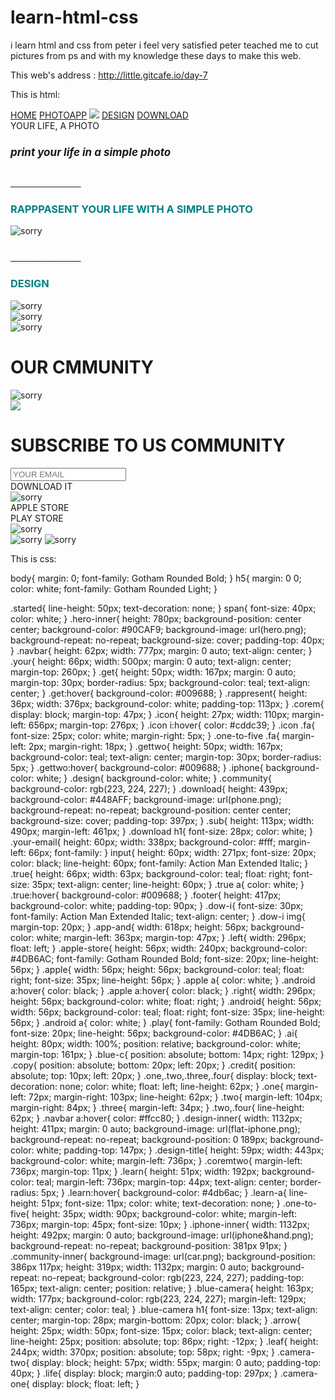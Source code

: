 # learn-html-css
i learn html and css from peter i feel very satisfied
peter teached me to cut pictures from ps and with my knowledge these days to make this web.

This web's address : http://little.gitcafe.io/day-7

This is html:

<!DOCTYPE html>
<html>
<head>
	<meta charset="UTF-8">
	<title>day-7</title>
	<link rel="stylesheet" href="day-7.css">
	<link rel="stylesheet" href="fa/css/font-awesome.css">
	<style>
       @font-face { font-family: Gotham Rounded Bold; src: url('Gotham-Rounded-Bold_21016.ttf'); }
       @font-face { font-family: Gotham Rounded Light; src: url('Gotham-Rounded-Light_21020.ttf'); }
       @font-face { font-family: Action Man Extended Italic ; src: url('Action_Man_Extended_Italic.ttf');}
	</style>
</head>
<body>
	<div class="hero">
        <div class="hero-inner">
        	<div class="navbar">
        		<a class="three" href="#">HOME</a>
        		<a class="one" href="#">PHOTOAPP</a>
        		<img class="camera-one" src="照相机.png">
        		<a class="two" href="#">DESIGN</a>
        		<a class="four" href="#">DOWNLOAD</a>
        	</div>
        	<div class="your">
        		<span>YOUR LIFE, A PHOTO<span>
                   <h5 style="font-size: 17px">print your life in a simple photo</h5>
        	</div>
        	<div class="get">
        		<a class="started" href="#">
        			<h3 style="color: white" "font-size: 15px"  >GET STARTED</h3>
        		</a>
        	</div>
	        <div class="icon">
		    	<a href="#">
		    		<i class="fa fa-twitter"></i>
		    	</a>
		    	<a href="#">
		    		<i class="fa fa-users"></i>
		    	</a>
		        <a href="#">
		        	<i class="fa fa-dribbble"></i>
		        </a>
		    </div>	
		</div>
	</div>
	<div class="iphone">
		<div class="iphone-inner">
			<div class="rappresent">
				<h3 style="color:teal" "font-size:15px">RAPPPASENT YOUR LIFE WITH A SIMPLE PHOTO</h3>
			</div>
			<img class="corem" src="corem.png" alt="sorry">
			<div class="gettwo">
				<a class="started" href="#">
        		 	<h3 style="color: white" "font-size: 15px"  >GET STARTED</h3>
        		</a>
        	</div>
		</div>
	</div>
	<div class="design">
		<div class="design-inner">
			<div class="design-title">
				<h3 style="color:teal" "font-size:13px">DESIGN</h3>
			</div>
			<img class="coremtwo" src="coremtwo.png" alt="sorry">
			<div class="one-to-five">
				<img src="01-05.png" alt="sorry"><br>
				<i class="fa fa-chevron-left"></i>
				<i class="fa fa-chevron-right"></i>
			</div>
		</div>
	</div>
	<div class="community">
		<div class="community-inner">
			<div class="arrow">
				<i class="fa fa-chevron-left"></i>
				<i class="fa fa-chevron-right"></i>
			</div>
			<div class="blue-camera">
				<img class="bluecamera" src="camera-three.png" alt="sorry">
				<h1>OUR CMMUNITY</h1>
				<img src="coremthree.png" alt="sorry">
			</div>
 			<div class="leaf">
 				<img class="leaf" src="叶子.png">
 			</div>
		</div>
	</div>
	<div class="download">
		<div class="sub">
			<h1>SUBSCRIBE TO US COMMUNITY</h1>
			<div class="your-email">
				<div class="true">
					<a href="#">
						<i class="fa fa-check"></i>
					</a>
				</div>
				<input type="text" placeholder="YOUR EMAIL">
			</div>
		</div>
	</div>
	<div class="footer">
		<div class="dow-i">
			DOWNLOAD IT<br>
			<img src="dow-i.png" alt="sorry">
			<div class="app-and">
				<div class="left">
				    <div class="apple">
				    	<a href="#">
				    		<i class="fa fa-apple"></i>
				    	</a>
				    </div>
					<div class="apple-store">
						APPLE STORE
					</div>
			    </div>
				<div class="right">
					<div class="android">
						<a href="#">
							<i class="fa fa-android"></i>
						</a>
					</div>
					<div class="play">PLAY STORE</div>
			    </div>
			</div>
		</div>
		<div class="ai">
		        <img class="credit" src="credit.png" alt="sorry"><br>
		        <img class="copy" src="copy.png" alt="sorry">
		        <img class="blue-c" src="camera-three.png" alt="sorry">
		</div>
	</div>
</body>
</html>


This is css:

body{
	margin: 0;
	font-family: Gotham Rounded Bold;
}
h5{
  margin: 0 0;
  color: white;
  font-family: Gotham Rounded Light; 
}	

.started{
	line-height: 50px;
	text-decoration: none;
}
span{
	font-size: 40px;
    color: white;
}
.hero-inner{
  height: 780px;
  background-position: center center;
  background-color: #90CAF9;
  background-image: url(hero.png);
  background-repeat: no-repeat;
  background-size: cover;
  padding-top: 40px;
}
.navbar{
    height: 62px;
    width: 777px;
    margin: 0 auto;
    text-align: center;
}
.your{
	height: 66px;
	width: 500px;
    margin: 0 auto;
    text-align: center;
    margin-top: 260px;
}
.get{
	height: 50px;
	width: 167px;
	margin: 0 auto;
	margin-top: 30px;
	border-radius: 5px;
	background-color: teal;
	text-align: center;
}
.get:hover{
	background-color: #009688;
}
.rappresent{
	height: 36px;
	width: 376px;
	background-color: white;
	padding-top: 113px;
}
.corem{
	display: block;
	margin-top: 47px;
}
.icon{
	height: 27px;
	width: 110px;
    margin-left: 656px;
    margin-top: 276px;
}
.icon i:hover{
	color: #cddc39;
}
.icon .fa{
	font-size: 25px;
	color: white;
    margin-right: 5px;
}
.one-to-five .fa{
	margin-left: 2px;
	margin-right: 18px;
} 
.gettwo{
    height: 50px;
    width: 167px;
    background-color: teal;
    text-align: center;
    margin-top: 30px;
    border-radius: 5px;
}
.gettwo:hover{
	background-color: #009688;
}
.iphone{
	background-color: white;
}
.design{
	background-color: white;
}
.community{
	background-color: rgb(223, 224, 227);
}
.download{
	height: 439px;
    background-color: #448AFF;
    background-image: url(phone.png);
    background-repeat: no-repeat;
    background-position: center center;
    background-size: cover;
    padding-top: 397px;
}
.sub{
    height: 113px;
    width: 490px;
    margin-left: 461px;
}
.download h1{
    font-size: 28px;
    color: white;
}
.your-email{
    height: 60px;
    width: 338px;
    background-color: #fff;
    margin-left: 66px;
    font-family: 
}
input{
    height: 60px;
    width: 271px;
    font-size: 20px;
    color: black;
    line-height: 60px;
    font-family: Action Man Extended Italic;
}
.true{
    height: 66px;
    width: 63px;
    background-color: teal;
    float: right;
    font-size: 35px;
    text-align: center;
    line-height: 60px;
}
.true a{
    color: white;
}
.true:hover{
   background-color: #009688;
}
.footer{
    height: 417px;
    background-color: white; 
    padding-top: 90px; 
}
.dow-i{
    font-size: 30px;
    font-family: Action Man Extended Italic;
    text-align: center;
}
.dow-i img{
    margin-top: 20px;
}
.app-and{
    width: 618px;
    height: 56px;
    background-color: white;
    margin-left: 363px;
    margin-top: 47px;
}
.left{
    width: 296px;
    float: left;
}
.apple-store{
    height: 56px;
    width: 240px;
    background-color: #4DB6AC;
    font-family: Gotham Rounded Bold;
    font-size: 20px;
    line-height: 56px;
}
.apple{
    width: 56px;
    height: 56px;
    background-color: teal;
    float: right;
    font-size: 35px;
    line-height: 56px;
}
.apple a{
    color: white;
}
.android a:hover{
    color: black;
}
.apple a:hover{
    color: black;
}
.right{
    width: 296px;
    height: 56px;
    background-color: white;
    float: right;
}
.android{
    height: 56px;
    width: 56px;
    background-color: teal;
    float: right;
    font-size: 35px;
    line-height: 56px;
}
.android a{
    color: white;
}
.play{
    font-family: Gotham Rounded Bold;
    font-size: 20px;
    line-height: 56px;
    background-color: #4DB6AC;
}
.ai{
    height: 80px;
    width: 100%;
    position: relative;
    background-color: white; 
    margin-top: 161px;
}
.blue-c{
    position: absolute;
    bottom: 14px;
    right: 129px;
}
.copy{
    position: absolute;
    bottom: 20px;
    left: 20px;
}
.credit{
    position: absolute;
    top: 10px;
    left: 20px;
}
.one,.two,.three,.four{
	display: block;
    text-decoration: none;
    color: white;
    float: left;
    line-height: 62px;
}
.one{
    margin-left: 72px;
    margin-right: 103px; 
    line-height: 62px;
}
.two{
    margin-left: 104px;
    margin-right: 84px;
}
.three{
    margin-left: 34px;
}
.two,.four{
    line-height: 62px;
}
.navbar a:hover{
    color:  #ffcc80;
}
.design-inner{
	width: 1132px;
	height: 411px;
	margin: 0 auto;
	background-image: url(flat-iphone.png);
    background-repeat: no-repeat;
    background-position: 0 189px;
    background-color: white;
    padding-top: 147px;
}
.design-title{
	height: 59px;
	width: 443px;
	background-color: white;
	margin-left: 736px;
}
.coremtwo{
	margin-left: 736px;
	margin-top: 11px;
}
.learn{
	height: 51px;
	width: 192px;
	background-color: teal;
	margin-left: 736px;
	margin-top: 44px;
	text-align: center;
	border-radius: 5px;
}
.learn:hover{
    background-color: #4db6ac;
}
.learn-a{
	line-height: 51px;
	font-size: 11px;
	color: white;
	text-decoration: none;
}
.one-to-five{
	height: 35px;
	width: 90px;
	background-color: white;
	margin-left: 736px;
	margin-top: 45px;
	font-size: 10px;
}
.iphone-inner{
	width: 1132px;
	height: 492px;
	margin: 0 auto;
	background-image: url(iphone&hand.png);
	background-repeat: no-repeat;
	background-position: 381px 91px;
}
.community-inner{
    background-image: url(car.png);
    background-position: 386px 117px;
    height: 319px;
    width: 1132px; 
    margin: 0 auto;
    background-repeat: no-repeat;
    background-color: rgb(223, 224, 227);
    padding-top: 165px;
    text-align: center;
    position: relative;
}
.blue-camera{
	height: 163px;
	width: 177px;
	background-color: rgb(223, 224, 227);
	margin-left: 129px;
    text-align: center;
    color: teal;
}
.blue-camera h1{
	font-size: 13px;
	text-align: center;
	margin-top: 28px;
	margin-bottom: 20px;
	color: black;
}
.arrow{
	height: 25px;
	width: 50px;
	font-size: 15px;
	color: black;
	text-align: center;
	line-height: 25px;
	position: absolute;
	top: 86px;
	right: -12px;
}
.leaf{
	height: 244px;
	width: 370px;
	position: absolute;
	top: 58px;
	right: -9px;
}
.camera-two{
	display: block;
	height: 57px;
	width: 55px;
	margin: 0 auto;
	padding-top: 40px;
}
.life{
	display: block;
	margin:0 auto;
	padding-top: 297px;
}
.camera-one{
	display: block;
	float: left;
}
